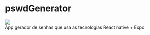 # pswdGenerator
<div>
  <img src="https://img.shields.io/badge/React_Native-20232A?style=for-the-badge&logo=react&logoColor=61DAFB"/>
</div>
App gerador de senhas que usa as tecnologias React native + Expo




